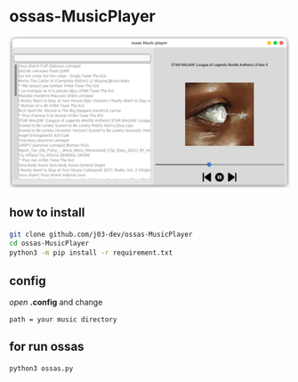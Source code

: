 # ossas-MusicPlayer

![screenshot](image.png)

## how to install

```bash
git clone github.com/j03-dev/ossas-MusicPlayer
cd ossas-MusicPlayer
python3 -m pip install -r requirement.txt
```

## config

_open_ **.config** and change<br>

```
path = your music directory
```

## for run ossas

```bash
python3 ossas.py
```